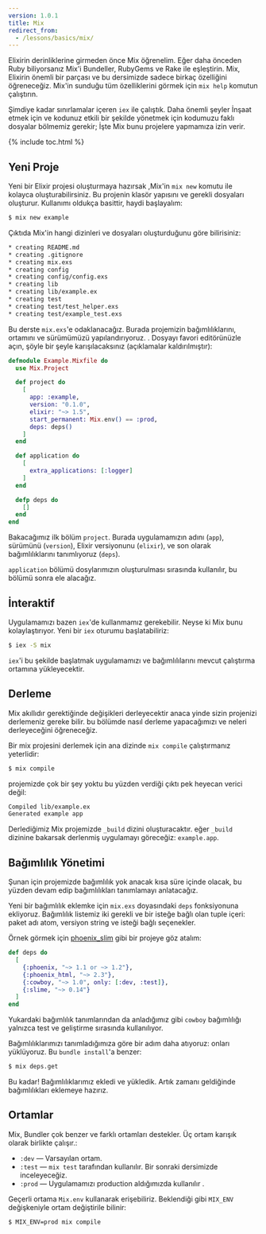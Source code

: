 ```yaml
---
version: 1.0.1
title: Mix
redirect_from:
  - /lessons/basics/mix/
---
```


Elixirin derinliklerine girmeden önce Mix öğrenelim. Eğer daha önceden Ruby biliyorsanız Mix'i Bundeller, RubyGems ve Rake ile eşleştirin. Mix, Elixirin önemli bir parçası ve bu dersimizde sadece birkaç özelliğini öğreneceğiz. Mix'in sunduğu tüm özelliklerini görmek için `mix help` komutun çalıştırın.

Şimdiye kadar sınırlamalar içeren  `iex` ile çalıştık. Daha önemli şeyler İnşaat etmek için ve kodunuz etkili bir şekilde yönetmek için kodumuzu faklı dosyalar bölmemiz gerekir; İşte Mix bunu projelere yapmamıza izin verir. 

{% include toc.html %}

## Yeni Proje

Yeni bir Elixir projesi oluşturmaya hazırsak ,Mix'in  `mix new` komutu ile kolayca oluşturabilirsiniz. Bu projenin klasör yapısını ve gerekli dosyaları oluşturur. Kullanımı oldukça basittir, haydi başlayalım:

```bash
$ mix new example
```

Çıktıda Mix'in hangi dizinleri ve dosyaları oluşturduğunu göre bilirisiniz:

```bash
* creating README.md
* creating .gitignore
* creating mix.exs
* creating config
* creating config/config.exs
* creating lib
* creating lib/example.ex
* creating test
* creating test/test_helper.exs
* creating test/example_test.exs
```

Bu derste `mix.exs`'e odaklanacağız. Burada projemizin bağımlılıklarını, ortamını ve sürümümüzü yapılandırıyoruz. .  Dosyayı favori editörünüzle açın, şöyle bir şeyle karışılacaksınız (açıklamalar kaldırılmıştır):

```elixir
defmodule Example.Mixfile do
  use Mix.Project

  def project do
    [
      app: :example,
      version: "0.1.0",
      elixir: "~> 1.5",
      start_permanent: Mix.env() == :prod,
      deps: deps()
    ]
  end

  def application do
    [
      extra_applications: [:logger]
    ]
  end

  defp deps do
    []
  end
end
```

Bakacağımız ilk bölüm `project`. Burada uygulamamızın adını (`app`), sürümünü (`version`), Elixir versiyonunu (`elixir`), ve son olarak bağımlılıklarını tanımlıyoruz (`deps`).

`application` bölümü dosylarımızın oluşturulması sırasında kullanılır, bu bölümü sonra ele alacağız.

## İnteraktif


Uygulamamızı bazen `iex`'de kullanmamız gerekebilir.  Neyse ki Mix bunu kolaylaştırıyor.  Yeni bir  `iex` oturumu başlatabiliriz:

```bash
$ iex -S mix
```

 `iex`'i bu şekilde başlatmak uygulamamızı ve bağımlılılarını mevcut çalıştırma ortamına yükleyecektir.

## Derleme

Mix akıllıdır gerektiğinde değişikleri derleyecektir anaca yinde sizin projenizi derlemeniz gereke bilir.  bu bölümde nasıl derleme yapacağımızı ve neleri derleyeceğini öğreneceğiz.

Bir mix projesini derlemek için ana dizinde `mix compile` çalıştırmanız yeterlidir:

```bash
$ mix compile
```

projemizde çok bir şey yoktu bu yüzden verdiği çıktı pek heyecan verici değil:

```bash
Compiled lib/example.ex
Generated example app
```

Derlediğimiz Mix projemizde `_build` dizini oluşturacaktır. eğer `_build` dizinine bakarsak derlenmiş uygulamayı göreceğiz: `example.app`.

## Bağımlılık Yönetimi

Şunan için projemizde bağımlılık yok anacak kısa süre içinde olacak,  bu yüzden devam edip bağımlılıkları tanımlamayı anlatacağız.

Yeni bir bağımlılık eklemke için `mix.exs` doyasındaki  `deps` fonksiyonuna ekliyoruz.  Bağımlılık listemiz iki gerekli ve bir isteğe bağlı olan tuple içeri: paket adı atom, versiyon string  ve isteği bağlı seçenekler.

Örnek görmek için [phoenix_slim](https://github.com/doomspork/phoenix_slim) gibi bir projeye göz atalım:

```elixir
def deps do
  [
    {:phoenix, "~> 1.1 or ~> 1.2"},
    {:phoenix_html, "~> 2.3"},
    {:cowboy, "~> 1.0", only: [:dev, :test]},
    {:slime, "~> 0.14"}
  ]
end
```

Yukardaki bağımlılık tanımlarından da anladığımız gibi `cowboy` bağımlılığı yalnızca test ve geliştirme sırasında kullanılıyor.

Bağımlılıklarımızı tanımladığımıza göre bir adım daha atıyoruz: onları yüklüyoruz. Bu `bundle install`'a benzer:

```bash
$ mix deps.get
```

Bu kadar!  Bağımlılıklarımız ekledi ve yükledik. Artık zamanı geldiğinde bağımlılıkları eklemeye hazırız.

## Ortamlar

Mix, Bundler çok benzer ve farklı ortamları destekler. Üç ortam karışık olarak birlikte çalışır.:

+ `:dev` — Varsayılan ortam.
+ `:test` —  `mix test` tarafından kullanılır. Bir sonraki dersimizde inceleyeceğiz.
+ `:prod` — Uygulamamızı production aldığımızda kullanılır .

Geçerli ortama `Mix.env` kullanarak erişebiliriz. Beklendiği gibi `MIX_ENV` değişkeniyle ortam değiştirile bilinir:

```bash
$ MIX_ENV=prod mix compile
```
